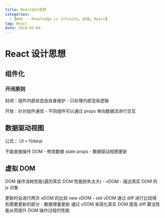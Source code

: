 ```yaml
---
title: React设计思想
categories:
  - [Web -- Knowledge is infinite, 前端, React]
tag: React
date: 2024-02-04
---
```


# React 设计思想

## 组件化

### 开闭原则

封闭：组件内部状态由自身维护 - 只处理内部渲染逻辑

开放：针对组件通信 - 不同组件可以通过 props 单向数据流进行交互

## 数据驱动视图

公式： UI = f(data)

不能直接操作 DOM - 修改数据 state props - 数据驱动视图更新

## 虚拟 DOM

DOM 操作消耗性能(遍历真实 DOM 性能损失太大) - vDOM - 描述真实 DOM 的 js 对象

更新时会进行两次 vDOM 的比较
new vDOM - old vDOM
通过 diff 进行比较得到需要更新的部分 - 数据增量更新
通过 vDOM 来简化真实 DOM 提高 diff 算法性能从而提升 DOM 操作过程的性能

